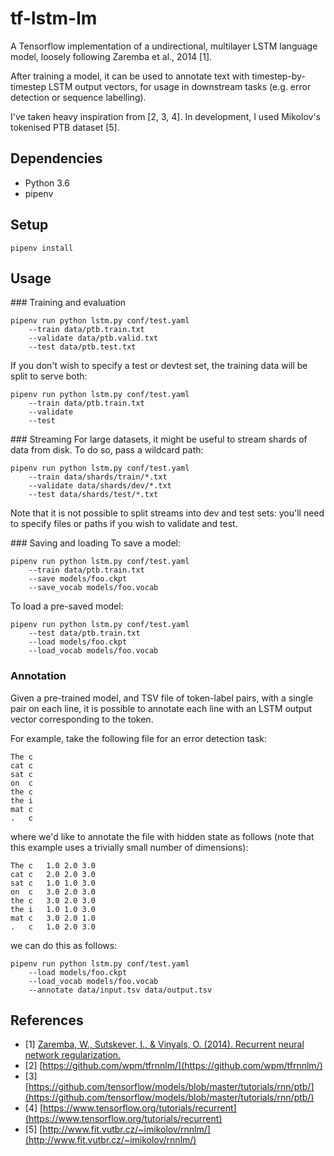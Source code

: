 tf-lstm-lm
===
A Tensorflow implementation of a undirectional, multilayer LSTM language model,
loosely following Zaremba et al., 2014 [1].

After training a model, it can be used to annotate text with
timestep-by-timestep LSTM output vectors, for usage in downstream tasks (e.g.
error detection or sequence labelling).

I've taken heavy inspiration from [2, 3, 4]. In development, I used Mikolov's
tokenised PTB dataset [5].

Dependencies
---
* Python 3.6
* pipenv

Setup
---
```
pipenv install

```

Usage
---

### Training and evaluation
```
pipenv run python lstm.py conf/test.yaml
    --train data/ptb.train.txt
    --validate data/ptb.valid.txt
    --test data/ptb.test.txt
```

If you don't wish to specify a test or devtest set, the training data will be
split to serve both:
```
pipenv run python lstm.py conf/test.yaml
    --train data/ptb.train.txt
    --validate
    --test
```

### Streaming
For large datasets, it might be useful to stream shards of data from disk. To
do so, pass a wildcard path:

```
pipenv run python lstm.py conf/test.yaml
    --train data/shards/train/*.txt
    --validate data/shards/dev/*.txt
    --test data/shards/test/*.txt
```
Note that it is not possible to split streams into dev and test sets: you'll
need to specify files or paths if you wish to validate and test.

### Saving and loading
To save a model:
```
pipenv run python lstm.py conf/test.yaml
    --train data/ptb.train.txt
    --save models/foo.ckpt
    --save_vocab models/foo.vocab
```

To load a pre-saved model:
```
pipenv run python lstm.py conf/test.yaml
    --test data/ptb.train.txt
    --load models/foo.ckpt
    --load_vocab models/foo.vocab
```

### Annotation
Given a pre-trained model, and TSV file of token-label pairs, with a single
pair on each line, it is possible to annotate each line with an LSTM output
vector corresponding to the token.

For example, take the following file for an error detection task:
```
The	c
cat	c
sat	c
on	c
the	c
the	i
mat	c
.	c
```

where we'd like to annotate the file with hidden state as follows (note that
this example uses a trivially small number of dimensions):
```
The	c	1.0	2.0	3.0
cat	c	2.0	2.0	3.0
sat	c	1.0	1.0	3.0
on	c	3.0	2.0	3.0
the	c	3.0	2.0	3.0
the	i	1.0	1.0	3.0
mat	c	3.0	2.0	1.0
.	c	1.0	2.0	3.0
```

we can do this as follows:
```
pipenv run python lstm.py conf/test.yaml
    --load models/foo.ckpt
    --load_vocab models/foo.vocab
    --annotate data/input.tsv data/output.tsv
```

References
---
* [1] [Zaremba, W., Sutskever, I., & Vinyals, O. (2014). Recurrent neural network regularization.](https://arxiv.org/abs/1409.2329)
* [2] [https://github.com/wpm/tfrnnlm/](https://github.com/wpm/tfrnnlm/)
* [3] [https://github.com/tensorflow/models/blob/master/tutorials/rnn/ptb/](https://github.com/tensorflow/models/blob/master/tutorials/rnn/ptb/)
* [4] [https://www.tensorflow.org/tutorials/recurrent](https://www.tensorflow.org/tutorials/recurrent)
* [5] [http://www.fit.vutbr.cz/~imikolov/rnnlm/](http://www.fit.vutbr.cz/~imikolov/rnnlm/)

